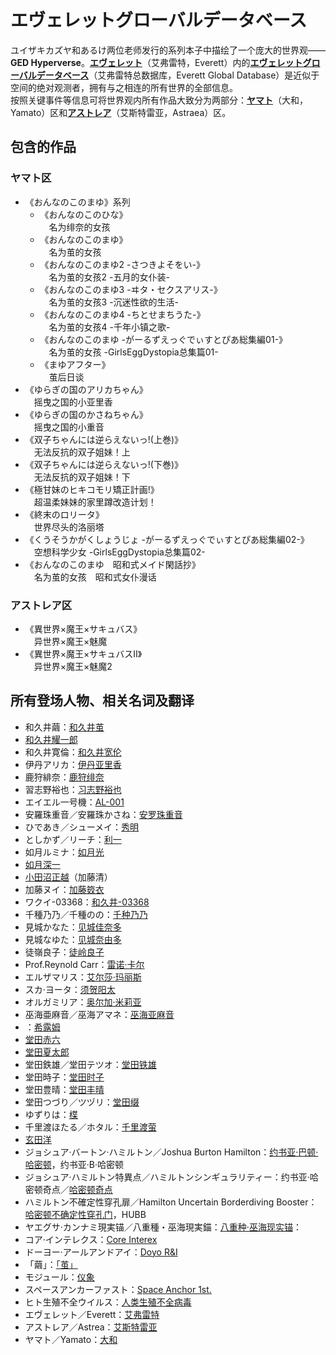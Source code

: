 # エヴェレットグローバルデータベース
ユイザキカズヤ和あるけ两位老师发行的系列本子中描绘了一个庞大的世界观——**GED Hyperverse**。<ins>**エヴェレット**</ins>（艾弗雷特，Everett）内的<ins>**エヴェレットグローバルデータベース**</ins>（艾弗雷特总数据库，Everett Global Database）是近似于空间的绝对观测者，拥有与之相连的所有世界的全部信息。  
按照关键事件等信息可将世界观内所有作品大致分为两部分：<ins>**ヤマト**</ins>（大和，Yamato）区和<ins>**アストレア**</ins>（艾斯特雷亚，Astraea）区。

## 包含的作品
### ヤマト区
* 《おんなのこのまゆ》系列
    * 《おんなのこのひな》<br>　名为绯奈的女孩
    * 《おんなのこのまゆ》<br>　名为茧的女孩
    * 《おんなのこのまゆ2 -さつきよそをい-》<br>　名为茧的女孩2 -五月的女仆装-
    * 《おんなのこのまゆ3 -ヰタ・セクスアリス-》<br>　名为茧的女孩3 -沉迷性欲的生活-
    * 《おんなのこのまゆ4 -ちとせまちうた-》<br>　名为茧的女孩4 -千年小镇之歌-
    * 《おんなのこのまゆ -がーるずえっぐでぃすとぴあ総集編01-》<br>　名为茧的女孩 -GirlsEggDystopia总集篇01-
    * 《まゆアフター》<br>　茧后日谈
* 《ゆらぎの国のアリカちゃん》<br>　摇曳之国的小亚里香
* 《ゆらぎの国のかさねちゃん》<br>　摇曳之国的小重音
* 《双子ちゃんには逆らえないっ!(上巻)》<br>　无法反抗的双子姐妹！上 
* 《双子ちゃんには逆らえないっ!(下巻)》<br>　无法反抗的双子姐妹！下
* 《極甘妹のヒキコモリ矯正計画!》<br>　超温柔妹妹的家里蹲改造计划！
* 《終末のロリータ》<br>　世界尽头的洛丽塔
* 《くうそうかがくしょうじょ -がーるずえっぐでぃすとぴあ総集編02-》<br>　空想科学少女 -GirlsEggDystopia总集篇02-
* 《おんなのこのまゆ　昭和式メイド閑話抄》<br>　名为茧的女孩　昭和式女仆漫话

### アストレア区
* 《異世界×魔王×サキュバス》<br>　异世界×魔王×魅魔
* 《異世界×魔王×サキュバスⅡ》<br>　异世界×魔王×魅魔2

## 所有登场人物、相关名词及翻译
* 和久井繭：<ins>和久井茧</ins>
* <ins>和久井耀一郎</ins>
* 和久井寛倫：<ins>和久井宽伦</ins>
* 伊丹アリカ：<ins>伊丹亚里香</ins>
* 鹿狩緋奈：<ins>鹿狩绯奈</ins>
* 習志野裕也：<ins>习志野裕也</ins>
* エイエル一号機：<ins>AL-001</ins>
* 安羅珠重音／安羅珠かさね：<ins>安罗珠重音</ins>
* ひであき／シューメイ：<ins>秀明</ins>
* としかず／リーチ：<ins>利一</ins>
* 如月ルミナ：<ins>如月光</ins>
* <ins>如月深一</ins>
* <ins>小田沼正越</ins>（加藤清）
* 加藤ヌイ：<ins>加藤笯衣</ins>
* ワクイ-03368：<ins>和久井-03368</ins>
* 千種乃乃／千種のの：<ins>千种乃乃</ins>
* 見城かなた：<ins>见城佳奈多</ins>
* 見城なゆた：<ins>见城奈由多</ins>
* 徒嶺良子：<ins>徒岭良子</ins>
* Prof.Reynold Carr：<ins>雷诺·卡尔</ins>
* エルザマリス：<ins>艾尔莎·玛丽斯</ins>
* スカ·ヨータ：<ins>须贺阳太</ins>
* オルガミリア：<ins>奥尔加·米莉亚</ins>
* 巫海亜麻音／巫海アマネ：<ins>巫海亚麻音</ins>
* ：<ins>希露姆</ins>
* <ins>堂田赤六</ins>
* <ins>堂田夏太郎</ins>
* 堂田鉄雄／堂田テツオ：<ins>堂田铁雄</ins>
* 堂田時子：<ins>堂田时子</ins>
* 堂田豊晴：<ins>堂田丰晴</ins>
* 堂田つづり／ツヅリ：<ins>堂田缀</ins>
* ゆずりは：<ins>楪</ins>
* 千里渡ほたる／ホタル：<ins>千里渡萤</ins>
* <ins>玄田洋</ins>
* ジョシュア·バートン·ハミルトン／Joshua Burton Hamilton：<ins>约书亚·巴顿·哈密顿</ins>，约书亚·B·哈密顿
* ジョシュア·ハミルトン特異点／ハミルトンシンギュラリティー：约书亚·哈密顿奇点／<ins>哈密顿奇点</ins>
* ハミルトン不確定性穿孔扉／Hamilton Uncertain Borderdiving Booster：<ins>哈密顿不确定性穿孔门</ins>，HUBB
* ヤエグサ·カンナミ現実锚／八重種・巫海現実錨：<ins>八重种·巫海现实锚</ins>：
* コア·インテレクス：<ins>Core Interex</ins>
* ドーヨー·アールアンドアイ：<ins>Doyo R&I</ins>
* 「繭」：<ins>「茧」</ins>
* モジュール：<ins>仪象</ins>
* スペースアンカーファスト：<ins>Space Anchor 1st.</ins>
* ヒト生殖不全ウイルス：<ins>人类生殖不全病毒</ins>
* エヴェレット／Everett：<ins>艾弗雷特</ins>
* アストレア／Astrea：<ins>艾斯特雷亚</ins>
* ヤマト／Yamato：<ins>大和</ins>
